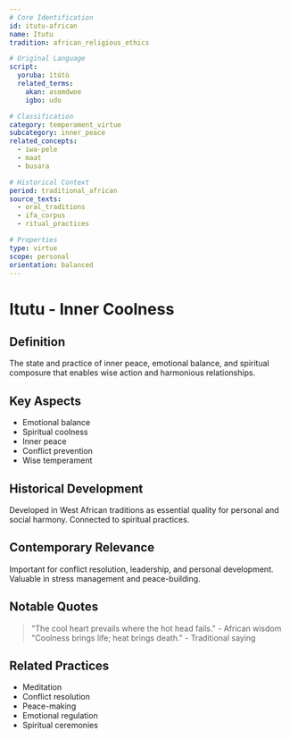 ```yaml
---
# Core Identification
id: itutu-african
name: Itutu
tradition: african_religious_ethics

# Original Language
script:
  yoruba: ìtútù
  related_terms:
    akan: asomdwoe
    igbo: udo

# Classification
category: temperament_virtue
subcategory: inner_peace
related_concepts:
  - iwa-pele
  - maat
  - busara

# Historical Context
period: traditional_african
source_texts:
  - oral_traditions
  - ifa_corpus
  - ritual_practices

# Properties
type: virtue
scope: personal
orientation: balanced
---
```


# Itutu - Inner Coolness

## Definition
The state and practice of inner peace, emotional balance, and spiritual composure that enables wise action and harmonious relationships.

## Key Aspects
- Emotional balance
- Spiritual coolness
- Inner peace
- Conflict prevention
- Wise temperament

## Historical Development
Developed in West African traditions as essential quality for personal and social harmony. Connected to spiritual practices.

## Contemporary Relevance
Important for conflict resolution, leadership, and personal development. Valuable in stress management and peace-building.

## Notable Quotes
> "The cool heart prevails where the hot head fails." - African wisdom
> "Coolness brings life; heat brings death." - Traditional saying

## Related Practices
- Meditation
- Conflict resolution
- Peace-making
- Emotional regulation
- Spiritual ceremonies
